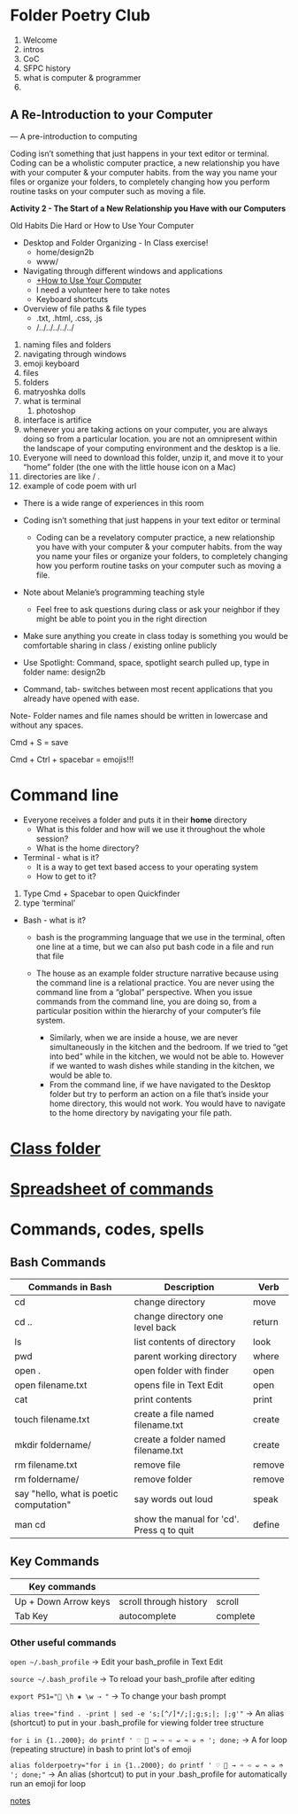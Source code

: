 # Folder Poetry Club

1. Welcome
2. intros
3. CoC
4. SFPC history
5. what is computer & programmer
6. 

## A Re-Introduction to your Computer

— A pre-introduction to computing

Coding isn’t something that just happens in your text editor or terminal. Coding can be a wholistic computer practice, a new relationship you have with your computer & your computer habits. from the way you name your files or organize your folders, to completely changing how you perform routine tasks on your computer such as moving a file.

**Activity 2 - The Start of a New Relationship you Have with our Computers**

Old Habits Die Hard or How to Use Your Computer

- Desktop and Folder Organizing - In Class exercise!
    - home/design2b
    - www/
- Navigating through different windows and applications
    - [+How to Use Your Computer](https://paper.dropbox.com/doc/kqWk6aC6zgmpVkIowBrg3)
    - I need a volunteer here to take notes
    - Keyboard shortcuts
- Overview of file paths & file types
    - .txt, .html, .css, .js
    - /../../../../../
1. naming files and folders
2. navigating through windows
3. emoji keyboard
4. files
5. folders
6. matryoshka dolls
7. what is terminal
    1. photoshop
8. interface is artifice
9. whenever you are taking actions on your computer, you are always doing so from a particular location. you are not an omnipresent within the landscape of your computing environment and the desktop is a lie.
10. Everyone will need to download this folder, unzip it, and move it to your “home” folder (the one with the little house icon on a Mac)
11. directories are like / .   
12. example of code poem with url
- There is a wide range of experiences in this room
- Coding isn’t something that just happens in your text editor or terminal
    - Coding can be a revelatory computer practice, a new relationship you have with your computer & your computer habits. from the way you name your files or organize your folders, to completely changing how you perform routine tasks on your computer such as moving a file.
- Note about Melanie’s programming teaching style
    - Feel free to ask questions during class or ask your neighbor if they might be able to point you in the right direction
- Make sure anything you create in class today is something you would be comfortable sharing in class / existing online publicly

- Use Spotlight: Command, space, spotlight search pulled up, type in folder name: design2b
- Command, tab- switches between most recent applications that you already have opened with ease.

Note- Folder names and file names should be written in lowercase and without any spaces.

Cmd + S = save

Cmd + Ctrl + spacebar = emojis!!!

# Command line

- Everyone receives a folder and puts it in their **home** directory
    - What is this folder and how will we use it throughout the whole session?
    - What is the home directory?
- Terminal - what is it?
    - It is a way to get text based access to your operating system
    - How to get to it?
1. Type Cmd + Spacebar to open Quickfinder
2. type ‘terminal’
- Bash - what is it?
    - bash is the programming language that we use in the terminal, often one line at a time, but we can also put bash code in a file and run that file

    - The house as an example folder structure narrative because using the command line is a relational practice. You are never using the command line from a “global” perspective. When you issue commands from the command line, you are doing so, from a particular position within the hierarchy of your computer’s file system.
        - Similarly, when we are inside a house, we are never simultaneously in the kitchen and the bedroom. If we tried to “get into bed” while in the kitchen, we would not be able to. However if we wanted to wash dishes while standing in the kitchen, we would be able to.
        - From the command line, if we have navigated to the Desktop folder but try to perform an action on a file that’s inside your home directory, this would not work. You would have to navigate to the home directory by navigating your file path.

# [Class folder](https://www.notion.so/melaniehoff/Folder-Structure-Narratives-b138497cf2a44e6f9f90c3a78b2bcc01#8a54cef58fe04a2d9d960e5ca6c79b69)

# [Spreadsheet of commands](https://docs.google.com/spreadsheets/d/1vooOk6UczgGD8eLHbizH6kIYJl0DVEpxyo7GEr266KY/edit#gid=0)

# Commands, codes, spells

## Bash Commands

| Commands in Bash                        | Description                               | Verb   |
|-----------------------------------------|-------------------------------------------|--------|
| cd                                      | change directory                          | move   |
| cd ..                                   | change directory one level back           | return |
| ls                                      | list contents of directory                | look   |
| pwd                                     | parent working directory                  | where  |
| open .                                  | open folder with finder                   | open   |
| open filename.txt                       | opens file in Text Edit                   | open   |
| cat                                     | print contents                            | print  |
| touch filename.txt                      | create a file named filename.txt          | create |
| mkdir foldername/                       | create a folder named filename.txt        | create |
| rm filename.txt                         | remove file                               | remove |
| rm foldername/                          | remove folder                             | remove |
| say "hello, what is poetic computation" | say words out loud                        | speak  |
| man cd                                  | show the manual for 'cd'. Press q to quit | define |

## Key Commands
| Key commands         |                        |          |
|----------------------|------------------------|----------|
| Up + Down Arrow keys | scroll through history | scroll   |
| Tab Key              | autocomplete           | complete |

### Other useful commands

`open ~/.bash_profile` → Edit your bash_profile in Text Edit

`source ~/.bash_profile` → To reload your bash_profile after editing

`export PS1="🌸 \h ✸ \w ⇢ "` → To change your bash prompt

`alias tree="find . -print | sed -e 's;[^/]*/;|;g;s;|; |;g'"` → An alias (shortcut) to put in your .bash_profile for viewing folder tree structure

`for i in {1..2000}; do printf ' ♡ 📂 → ➩ ➪ ➫ ➬ ➭ ➮ '; done;` → A for loop (repeating structure) in bash to print lot's of emoji

`alias folderpoetry="for i in {1..2000}; do printf ' ♡ 📂 → ➩ ➪ ➫ ➬ ➭ ➮ '; done;"` → An alias (shortcut) to put in your .bash_profile for automatically run an emoji for loop

[notes](https://www.notion.so/c8e1b02d53f148f98fee34c19ea2655e)
